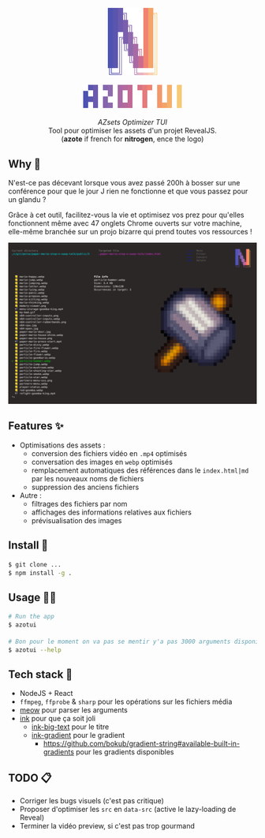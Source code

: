 <p align="center">
    <img width="100" src="./assets/logo.png" alt="logo">
	<br/>
	<br/>
	<img width="200" src="./assets/logo-2.png" alt="logo-2">
	<br/>
	<br/>
	<i>AZsets Optimizer TUI</i>
	<br/>
Tool pour optimiser les assets d'un projet RevealJS.<br/>
(<b>azote</b> if french for <b>nitrogen</b>, ence the logo)
</p>

## Why 🤷

N'est-ce pas décevant lorsque vous avez passé 200h à bosser sur une conférence pour que le jour J rien ne fonctionne et que vous passez pour un glandu ?

Grâce à cet outil, facilitez-vous la vie et optimisez vos prez pour qu'elles fonctionnent même avec 47 onglets Chrome ouverts sur votre machine, elle-même branchée sur un projo bizarre qui prend toutes vos ressources !

<img src="./assets/screenshot.png" alt="screenshot">

## Features ✨

- Optimisations des assets :
	- conversion des fichiers vidéo en `.mp4` optimisés
	- conversation des images en `webp` optimisés
	- remplacement automatiques des références dans le `index.html|md` par les nouveaux noms de fichiers
	- suppression des anciens fichiers
- Autre :
	- filtrages des fichiers par nom
	- affichages des informations relatives aux fichiers
	- prévisualisation des images

## Install 💽

```bash
$ git clone ...
$ npm install -g .
```

## Usage 🧑‍💻

```bash
# Run the app
$ azotui

# Bon pour le moment on va pas se mentir y'a pas 3000 arguments disponibles...
$ azotui --help
```

## Tech stack 🤖

- NodeJS + React
- `ffmpeg`, `ffprobe` & `sharp` pour les opérations sur les fichiers média
- [meow](https://www.npmjs.com/package/meow) pour parser les arguments
- [ink](https://www.npmjs.com/package/ink) pour que ça soit joli
	- [ink-big-text](https://github.com/vadimdemedes/ink-big-text) pour le titre
	- [ink-gradient](https://github.com/vadimdemedes/ink-gradient) pour le gradient
		- https://github.com/bokub/gradient-string#available-built-in-gradients pour les gradients disponibles

## TODO 📋

- Corriger les bugs visuels (c'est pas critique)
- Proposer d'optimiser les `src` en `data-src` (active le lazy-loading de Reveal)
- Terminer la vidéo preview, si c'est pas trop gourmand
